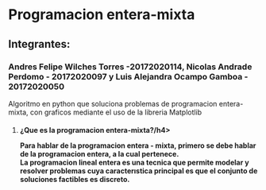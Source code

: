 # Programacion entera-mixta
<h2>Integrantes:</h2>
<h3>Andres Felipe Wilches Torres -20172020114, Nicolas Andrade Perdomo - 20172020097 y Luis Alejandra Ocampo Gamboa - 20172020050</h3>
<p>Algoritmo en python que soluciona problemas de programacion entera-mixta, con graficos mediante el uso de la libreria Matplotlib</p>

<ol>
    <li>
        <h4>¿Que es la programacion entera-mixta?/h4>
        <p>Para hablar de la programacion entera - mixta, primero se debe hablar de la programacion entera, a la cual pertenece. <br>
          La programacion lineal entera es una tecnica que permite modelar y resolver problemas cuya caracterıstica principal es que el conjunto de soluciones factibles es discreto.
        </p>
    </li>
